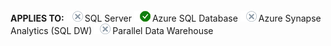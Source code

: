 <Token>**APPLIES TO:** ![No](media/no.png)SQL Server ![Yes](media/yes.png)Azure SQL Database ![No](media/no.png)Azure Synapse Analytics (SQL DW) ![No](media/no.png)Parallel Data Warehouse </Token>

